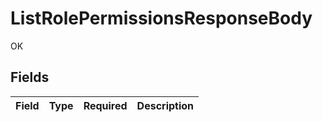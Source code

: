 # ListRolePermissionsResponseBody

OK


## Fields

| Field       | Type        | Required    | Description |
| ----------- | ----------- | ----------- | ----------- |
